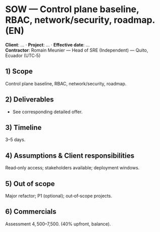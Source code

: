 # SOW — Control plane baseline, RBAC, network/security, roadmap. (EN)

**Client**: …  ·  **Project**: …  ·  **Effective date**: …  
**Contractor**: Romain Meunier — Head of SRE (Independent) — Quito, Ecuador (UTC‑5)

## 1) Scope
Control plane baseline, RBAC, network/security, roadmap.

## 2) Deliverables
- See corresponding detailed offer.

## 3) Timeline
3–5 days.

## 4) Assumptions & Client responsibilities
Read‑only access; stakeholders available; deployment windows.

## 5) Out of scope
Major refactor; P1 (optional); out‑of‑scope projects.

## 6) Commercials
Assessment $4,500–$7,500. (40% upfront, balance).
